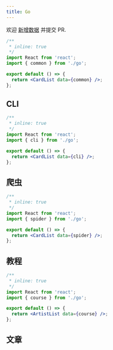 ```yaml
---
title: Go
---
```


<Alert type="info">
  欢迎 <a href="https://github.com/youngjuning/youngjuning.github.io/edit/main/docs/awesome/go.js">新增数据</a> 并提交 PR.
</Alert>

```jsx
/**
 * inline: true
 */
import React from 'react';
import { common } from './go';

export default () => {
  return <CardList data={common} />;
};
```

## CLI

```jsx
/**
 * inline: true
 */
import React from 'react';
import { cli } from './go';

export default () => {
  return <CardList data={cli} />;
};
```

## 爬虫

```jsx
/**
 * inline: true
 */
import React from 'react';
import { spider } from './go';

export default () => {
  return <CardList data={spider} />;
};
```

## 教程

```jsx
/**
 * inline: true
 */
import React from 'react';
import { course } from './go';

export default () => {
  return <ArtistList data={course} />;
};
```

## 文章

<!-- ```jsx
/**
 * inline: true
 */
import React from 'react';
import { artist } from './go';
import ArtistList from '../../components/List/ArtistList';

export default () => {
  return <ArtistList data={artist} />;
};
``` -->
